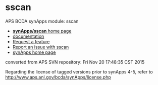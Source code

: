 # sscan
APS BCDA synApps module: sscan

* [**synApps/sscan** home page](http://aps.anl.gov/bcda/synApps/sscan/sscan.html)
* [documentation](https://github.com/epics-modules/sscan/blob/master/documentation/README.md)
* [Request a feature](https://github.com/epics-modules/sscan/issues/new?title=%20FEATURE%20SHORT%20DESCRIPTION&body=**Feature%20Long%20Description**%0A%0A**Why%20should%20this%20be%20added?**%0A&labels=enhancement)
* [Report an issue with sscan](https://github.com/epics-modules/sscan/issues/new?title=%20ISSUE%20NAME%20HERE&body=**Describe%20the%20issue**%0A%0A**Steps%20to%20reproduce**%0A1.%20Step%20one%0A2.%20Step%20two%0A3.%20Step%20three%0A%0A**Expected%20behaivour**%0A%0A**Actual%20behaviour**%0A%0A**Build%20Environment**%0AArchitecture:%0AEpics%20Base%20Version:%0ADependent%20Module%20Versions:&labels=bug)
* [synApps home page](http://www.aps.anl.gov/bcda/synApps)

converted from APS SVN repository: Fri Nov 20 17:48:35 CST 2015

Regarding the license of tagged versions prior to synApps 4-5,
refer to http://www.aps.anl.gov/bcda/synApps/license.php
